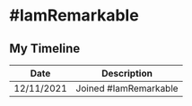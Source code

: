 # #IamRemarkable

## My Timeline
| Date     | Description |
| ----------- | ----------- |
| 12/11/2021      | Joined  #IamRemarkable |
